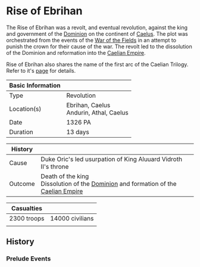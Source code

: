 # Rise of Ebrihan

The Rise of Ebrihan was a revolt, and eventual revolution, against the king and government of the [Dominion](../Factions/Nations/dominion_of_anduin.md) on the continent of [Caelus](../Locations/Land/caelus.md). The plot was orchestrated from the events of the [War of the Fields](war_of_the_fields.md) in an attempt to punish the crown for their cause of the war. The revolt led to the dissolution of the Dominion and reformation into the [Caelian Empire](../Factions/Nations/caelian_empire.md).

Rise of Ebrihan also shares the name of the first arc of the Caelian Trilogy. Refer to it's [page](../Campaigns/caelian_trilogy.md#rise-of-ebrihan) for details.

| Basic Information |  |
| - | - |
| Type | Revolution |
| Location(s) | Ebrihan, Caelus<br>Andurin, Athal, Caelus |
| Date | 1326 PA |
| Duration | 13 days |

| History | |
| - | - |
| Cause | Duke Oric's led usurpation of King Aluuard Vidroth II's throne |
| Outcome | Death of the king<br>Dissolution of the [Dominion](../Factions/Nations/dominion_of_anduin.md) and formation of the [Caelian Empire](../Factions/Nations/caelian_empire.md) |

| Casualties | |
| - | - |
| 2300 troops | 14000 civilians |
| | |

## History

### Prelude Events

